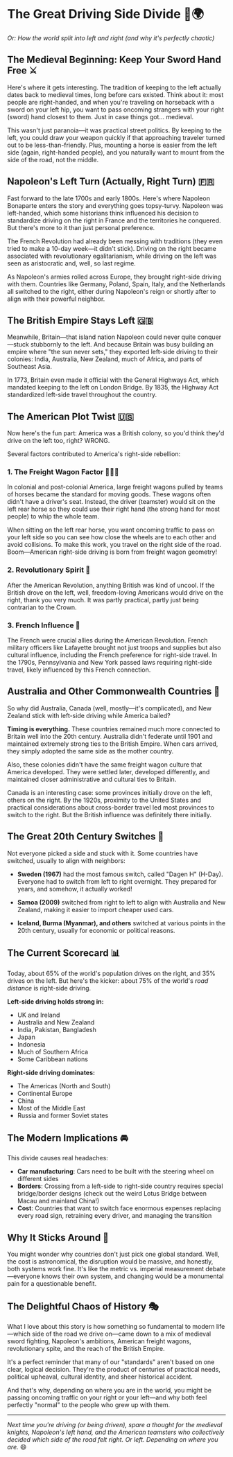 # The Great Driving Side Divide 🚗🌍

*Or: How the world split into left and right (and why it's perfectly chaotic)*

## The Medieval Beginning: Keep Your Sword Hand Free ⚔️

Here's where it gets interesting. The tradition of keeping to the left actually dates back to medieval times, long before cars existed. Think about it: most people are right-handed, and when you're traveling on horseback with a sword on your left hip, you want to pass oncoming strangers with your right (sword) hand closest to them. Just in case things got... medieval.

This wasn't just paranoia—it was practical street politics. By keeping to the left, you could draw your weapon quickly if that approaching traveler turned out to be less-than-friendly. Plus, mounting a horse is easier from the left side (again, right-handed people), and you naturally want to mount from the side of the road, not the middle.

## Napoleon's Left Turn (Actually, Right Turn) 🇫🇷

Fast forward to the late 1700s and early 1800s. Here's where Napoleon Bonaparte enters the story and everything goes topsy-turvy. Napoleon was left-handed, which some historians think influenced his decision to standardize driving on the right in France and the territories he conquered. But there's more to it than just personal preference.

The French Revolution had already been messing with traditions (they even tried to make a 10-day week—it didn't stick). Driving on the right became associated with revolutionary egalitarianism, while driving on the left was seen as aristocratic and, well, so last regime.

As Napoleon's armies rolled across Europe, they brought right-side driving with them. Countries like Germany, Poland, Spain, Italy, and the Netherlands all switched to the right, either during Napoleon's reign or shortly after to align with their powerful neighbor.

## The British Empire Stays Left 🇬🇧

Meanwhile, Britain—that island nation Napoleon could never quite conquer—stuck stubbornly to the left. And because Britain was busy building an empire where "the sun never sets," they exported left-side driving to their colonies: India, Australia, New Zealand, much of Africa, and parts of Southeast Asia.

In 1773, Britain even made it official with the General Highways Act, which mandated keeping to the left on London Bridge. By 1835, the Highway Act standardized left-side travel throughout the country.

## The American Plot Twist 🇺🇸

Now here's the fun part: America was a British colony, so you'd think they'd drive on the left too, right? WRONG.

Several factors contributed to America's right-side rebellion:

### 1. **The Freight Wagon Factor** 🐴🐴🐴

In colonial and post-colonial America, large freight wagons pulled by teams of horses became the standard for moving goods. These wagons often didn't have a driver's seat. Instead, the driver (teamster) would sit on the left rear horse so they could use their right hand (the strong hand for most people) to whip the whole team.

When sitting on the left rear horse, you want oncoming traffic to pass on your left side so you can see how close the wheels are to each other and avoid collisions. To make this work, you travel on the right side of the road. Boom—American right-side driving is born from freight wagon geometry!

### 2. **Revolutionary Spirit** 🗽

After the American Revolution, anything British was kind of uncool. If the British drove on the left, well, freedom-loving Americans would drive on the right, thank you very much. It was partly practical, partly just being contrarian to the Crown.

### 3. **French Influence** 🤝

The French were crucial allies during the American Revolution. French military officers like Lafayette brought not just troops and supplies but also cultural influence, including the French preference for right-side travel. In the 1790s, Pennsylvania and New York passed laws requiring right-side travel, likely influenced by this French connection.

## Australia and Other Commonwealth Countries 🦘

So why did Australia, Canada (well, mostly—it's complicated), and New Zealand stick with left-side driving while America bailed?

**Timing is everything.** These countries remained much more connected to Britain well into the 20th century. Australia didn't federate until 1901 and maintained extremely strong ties to the British Empire. When cars arrived, they simply adopted the same side as the mother country.

Also, these colonies didn't have the same freight wagon culture that America developed. They were settled later, developed differently, and maintained closer administrative and cultural ties to Britain.

Canada is an interesting case: some provinces initially drove on the left, others on the right. By the 1920s, proximity to the United States and practical considerations about cross-border travel led most provinces to switch to the right. But the British influence was definitely there initially.

## The Great 20th Century Switches 🔄

Not everyone picked a side and stuck with it. Some countries have switched, usually to align with neighbors:

- **Sweden (1967)** had the most famous switch, called "Dagen H" (H-Day). Everyone had to switch from left to right overnight. They prepared for years, and somehow, it actually worked!

- **Samoa (2009)** switched from right to left to align with Australia and New Zealand, making it easier to import cheaper used cars.

- **Iceland, Burma (Myanmar), and others** switched at various points in the 20th century, usually for economic or political reasons.

## The Current Scorecard 📊

Today, about 65% of the world's population drives on the right, and 35% drives on the left. But here's the kicker: about 75% of the world's *road distance* is right-side driving.

**Left-side driving holds strong in:**
- UK and Ireland
- Australia and New Zealand
- India, Pakistan, Bangladesh
- Japan
- Indonesia
- Much of Southern Africa
- Some Caribbean nations

**Right-side driving dominates:**
- The Americas (North and South)
- Continental Europe
- China
- Most of the Middle East
- Russia and former Soviet states

## The Modern Implications 🚘

This divide causes real headaches:

- **Car manufacturing**: Cars need to be built with the steering wheel on different sides
- **Borders**: Crossing from a left-side to right-side country requires special bridge/border designs (check out the weird Lotus Bridge between Macau and mainland China!)
- **Cost**: Countries that want to switch face enormous expenses replacing every road sign, retraining every driver, and managing the transition

## Why It Sticks Around 🤷

You might wonder why countries don't just pick one global standard. Well, the cost is astronomical, the disruption would be massive, and honestly, both systems work fine. It's like the metric vs. imperial measurement debate—everyone knows their own system, and changing would be a monumental pain for a questionable benefit.

## The Delightful Chaos of History 🎭

What I love about this story is how something so fundamental to modern life—which side of the road we drive on—came down to a mix of medieval sword fighting, Napoleon's ambitions, American freight wagons, revolutionary spite, and the reach of the British Empire.

It's a perfect reminder that many of our "standards" aren't based on one clear, logical decision. They're the product of centuries of practical needs, political upheaval, cultural identity, and sheer historical accident.

And that's why, depending on where you are in the world, you might be passing oncoming traffic on your right or your left—and why both feel perfectly "normal" to the people who grew up with them.

---

*Next time you're driving (or being driven), spare a thought for the medieval knights, Napoleon's left hand, and the American teamsters who collectively decided which side of the road felt right. Or left. Depending on where you are.* 😄

